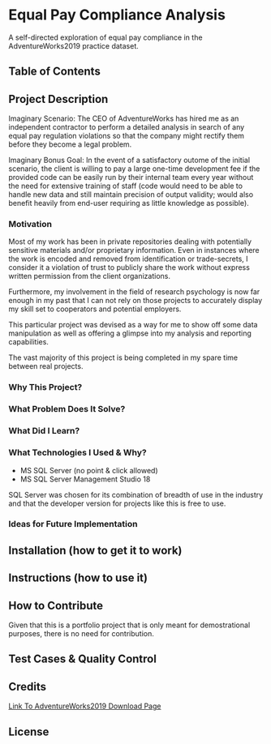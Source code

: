 # Equal Pay Compliance Analysis
A self-directed exploration of equal pay compliance in the AdventureWorks2019 practice dataset.

## Table of Contents


## Project Description
Imaginary Scenario:
The CEO of AdventureWorks has hired me as an independent contractor to perform a detailed analysis in search of any equal pay regulation violations so that the company might rectify them before they become a legal problem.

Imaginary Bonus Goal:
In the event of a satisfactory outome of the initial scenario, the client is willing to pay a large one-time development fee if the provided code can be easily run by their internal team every year without the need for extensive training of staff (code would need to be able to handle new data and still maintain precision of output validity; would also benefit heavily from end-user requiring as little knowledge as possible).

### Motivation
Most of my work has been in private repositories dealing with potentially sensitive materials and/or proprietary information. Even in instances where the work is encoded and removed from identification or trade-secrets, I consider it a violation of trust to publicly share the work without express written permission from the client organizations.

Furthermore, my involvement in the field of research psychology is now far enough in my past that I can not rely on those projects to accurately display my skill set to cooperators and potential employers.

This particular project was devised as a way for me to show off some data manipulation as well as offering a glimpse into my analysis and reporting capabilities.

The vast majority of this project is being completed in my spare time between real projects.

### Why This Project?


### What Problem Does It Solve?

### What Did I Learn?


### What Technologies I Used & Why?
* MS SQL Server (no point & click allowed)
* MS SQL Server Management Studio 18

SQL Server was chosen for its combination of breadth of use in the industry and that the developer version for projects like this is free to use.

### Ideas for Future Implementation



## Installation (how to get it to work)


## Instructions (how to use it)


## How to Contribute
Given that this is a portfolio project that is only meant for demostrational purposes, there is no need for contribution.

## Test Cases & Quality Control


## Credits
[Link To AdventureWorks2019 Download Page](https://docs.microsoft.com/en-us/sql/samples/adventureworks-install-configure?view=sql-server-ver15&tabs=ssms)


## License


